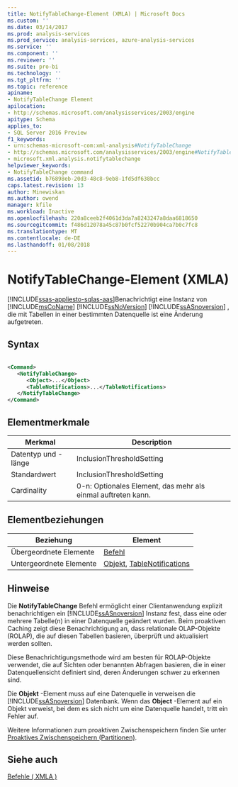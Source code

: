 ```yaml
---
title: NotifyTableChange-Element (XMLA) | Microsoft Docs
ms.custom: ''
ms.date: 03/14/2017
ms.prod: analysis-services
ms.prod_service: analysis-services, azure-analysis-services
ms.service: ''
ms.component: ''
ms.reviewer: ''
ms.suite: pro-bi
ms.technology: ''
ms.tgt_pltfrm: ''
ms.topic: reference
apiname:
- NotifyTableChange Element
apilocation:
- http://schemas.microsoft.com/analysisservices/2003/engine
apitype: Schema
applies_to:
- SQL Server 2016 Preview
f1_keywords:
- urn:schemas-microsoft-com:xml-analysis#NotifyTableChange
- http://schemas.microsoft.com/analysisservices/2003/engine#NotifyTableChange
- microsoft.xml.analysis.notifytablechange
helpviewer_keywords:
- NotifyTableChange command
ms.assetid: b76898eb-20d3-48c8-9eb8-1fd5df638bcc
caps.latest.revision: 13
author: Minewiskan
ms.author: owend
manager: kfile
ms.workload: Inactive
ms.openlocfilehash: 220a8ceeb2f4061d3da7a8243247a8daa6818650
ms.sourcegitcommit: f486d12078a45c87b0fcf52270b904ca7b0c7fc8
ms.translationtype: MT
ms.contentlocale: de-DE
ms.lasthandoff: 01/08/2018
---
```

# <a name="notifytablechange-element-xmla"></a>NotifyTableChange-Element (XMLA)
[!INCLUDE[ssas-appliesto-sqlas-aas](../../../includes/ssas-appliesto-sqlas-aas.md)]Benachrichtigt eine Instanz von [!INCLUDE[msCoName](../../../includes/msconame-md.md)] [!INCLUDE[ssNoVersion](../../../includes/ssnoversion-md.md)] [!INCLUDE[ssASnoversion](../../../includes/ssasnoversion-md.md)] , die mit Tabellen in einer bestimmten Datenquelle ist eine Änderung aufgetreten.  
  
## <a name="syntax"></a>Syntax  
  
```xml  
  
<Command>  
   <NotifyTableChange>  
      <Object>...</Object>  
      <TableNotifications>...</TableNotifications>  
   </NotifyTableChange>  
</Command>  
```  
  
## <a name="element-characteristics"></a>Elementmerkmale  
  
|Merkmal|Description|  
|--------------------|-----------------|  
|Datentyp und -länge|InclusionThresholdSetting|  
|Standardwert|InclusionThresholdSetting|  
|Cardinality|0-n: Optionales Element, das mehr als einmal auftreten kann.|  
  
## <a name="element-relationships"></a>Elementbeziehungen  
  
|Beziehung|Element|  
|------------------|-------------|  
|Übergeordnete Elemente|[Befehl](../../../analysis-services/xmla/xml-elements-properties/command-element-xmla.md)|  
|Untergeordnete Elemente|[Objekt](../../../analysis-services/xmla/xml-elements-properties/object-element-xmla.md), [TableNotifications](../../../analysis-services/xmla/xml-elements-properties/tablenotifications-element-xmla.md)|  
  
## <a name="remarks"></a>Hinweise  
 Die **NotifyTableChange** Befehl ermöglicht einer Clientanwendung explizit benachrichtigen ein [!INCLUDE[ssASnoversion](../../../includes/ssasnoversion-md.md)] Instanz fest, dass eine oder mehrere Tabelle(n) in einer Datenquelle geändert wurden. Beim proaktiven Caching zeigt diese Benachrichtigung an, dass relationale OLAP-Objekte (ROLAP), die auf diesen Tabellen basieren, überprüft und aktualisiert werden sollten.  
  
 Diese Benachrichtigungsmethode wird am besten für ROLAP-Objekte verwendet, die auf Sichten oder benannten Abfragen basieren, die in einer Datenquellensicht definiert sind, deren Änderungen schwer zu erkennen sind.  
  
 Die **Objekt** -Element muss auf eine Datenquelle in verweisen die [!INCLUDE[ssASnoversion](../../../includes/ssasnoversion-md.md)] Datenbank. Wenn das **Object** -Element auf ein Objekt verweist, bei dem es sich nicht um eine Datenquelle handelt, tritt ein Fehler auf.  
  
 Weitere Informationen zum proaktiven Zwischenspeichern finden Sie unter [Proaktives Zwischenspeichern &#40;Partitionen&#41;](../../../analysis-services/multidimensional-models-olap-logical-cube-objects/partitions-proactive-caching.md).  
  
## <a name="see-also"></a>Siehe auch  
 [Befehle &#40; XMLA &#41;](../../../analysis-services/xmla/xml-elements-commands/xml-elements-commands.md)  
  
  
